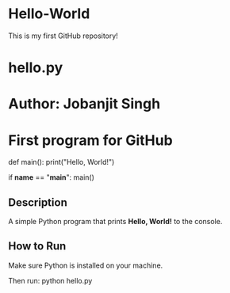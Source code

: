 # Hello-World

This is my first GitHub repository!
# hello.py
# Author: Jobanjit Singh
# First program for GitHub

def main():
    print("Hello, World!")

if __name__ == "__main__":
    main()

##  Description
A simple Python program that prints **Hello, World!** to the console.

##  How to Run
Make sure Python is installed on your machine.

Then run:
python hello.py
